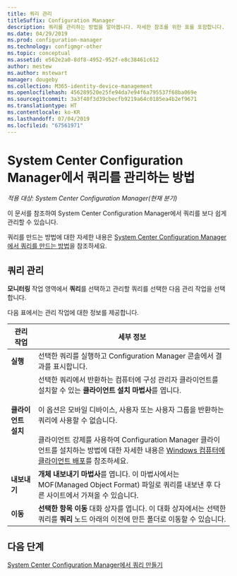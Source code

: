```yaml
---
title: 쿼리 관리
titleSuffix: Configuration Manager
description: 쿼리를 관리하는 방법을 알아봅니다. 자세한 참조를 위한 표를 포함합니다.
ms.date: 04/29/2019
ms.prod: configuration-manager
ms.technology: configmgr-other
ms.topic: conceptual
ms.assetid: e562e2a0-8df8-4952-952f-e8c38461c612
author: mestew
ms.author: mstewart
manager: dougeby
ms.collection: M365-identity-device-management
ms.openlocfilehash: 456289520e25fe94da7e94f6a795537f68ba069e
ms.sourcegitcommit: 3a3f40f3d39cbecfb9219a64c0185ea4b2ef9671
ms.translationtype: HT
ms.contentlocale: ko-KR
ms.lasthandoff: 07/04/2019
ms.locfileid: "67561971"
---
```

# <a name="how-to-manage-queries-in-system-center-configuration-manager"></a>System Center Configuration Manager에서 쿼리를 관리하는 방법

*적용 대상: System Center Configuration Manager(현재 분기)*

이 문서를 참조하여 System Center Configuration Manager에서 쿼리를 보다 쉽게 관리할 수 있습니다.  

 쿼리를 만드는 방법에 대한 자세한 내용은 [System Center Configuration Manager에서 쿼리를 만드는 방법](../../../core/servers/manage/create-queries.md)을 참조하세요.  

## <a name="manage-queries"></a>쿼리 관리
 **모니터링** 작업 영역에서 **쿼리**를 선택하고 관리할 쿼리를 선택한 다음 관리 작업을 선택합니다.  

 다음 표에서는 관리 작업에 대한 정보를 제공합니다.  

|관리 작업|세부 정보| 
|---------------------|-------------|
|**실행**|선택한 쿼리를 실행하고 Configuration Manager 콘솔에서 결과를 표시합니다.|
|**클라이언트 설치**|선택한 쿼리에서 반환하는 컴퓨터에 구성 관리자 클라이언트를 설치할 수 있는 **클라이언트 설치 마법사**를 엽니다.<br /><br /> 이 옵션은 모바일 디바이스, 사용자 또는 사용자 그룹을 반환하는 쿼리에 사용할 수 없습니다. <br /><br /> 클라이언트 강제를 사용하여 Configuration Manager 클라이언트를 설치하는 방법에 대한 자세한 내용은 [Windows 컴퓨터에 클라이언트 배포](/sccm/core/clients/deploy/deploy-clients-to-windows-computers)를 참조하세요.| 
|**내보내기**|**개체 내보내기 마법사**를 엽니다. 이 마법사에서는 MOF(Managed Object Format) 파일로 쿼리를 내보낸 후 다른 사이트에서 가져올 수 있습니다.
|**이동**|**선택한 항목 이동** 대화 상자를 엽니다. 이 대화 상자에서는 선택한 쿼리를 **쿼리** 노드 아래의 이전에 만든 폴더로 이동할 수 있습니다.|

## <a name="next-steps"></a>다음 단계 
 [System Center Configuration Manager에서 쿼리 만들기](../../../core/servers/manage/create-queries.md)
